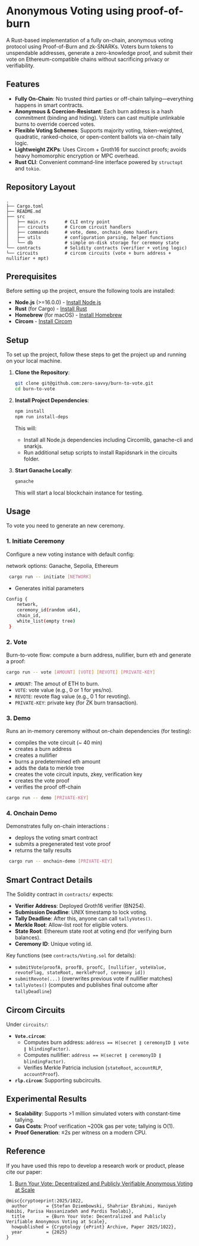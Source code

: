 # Anonymous Voting using proof-of-burn

A Rust-based implementation of a fully on-chain, anonymous voting protocol using Proof-of-Burn and zk-SNARKs. Voters burn tokens to unspendable addresses, generate a zero-knowledge proof, and submit their vote on Ethereum-compatible chains without sacrificing privacy or verifiability.

## Features

- **Fully On-Chain**: No trusted third parties or off-chain tallying—everything happens in smart contracts.
- **Anonymous & Coercion-Resistant**: Each burn address is a hash commitment (binding and hiding). Voters can cast multiple unlinkable burns to override coerced votes.
- **Flexible Voting Schemes**: Supports majority voting, token-weighted, quadratic, ranked-choice, or open-content ballots via on-chain tally logic.
- **Lightweight ZKPs**: Uses Circom + Groth16 for succinct proofs; avoids heavy homomorphic encryption or MPC overhead.
- **Rust CLI**: Convenient command-line interface powered by `structopt` and `tokio`.

## Repository Layout

```
.
├── Cargo.toml
├── README.md
├── src
│   ├── main.rs       # CLI entry point
│   ├── circuits      # Circom circuit handlers
│   ├── commands      # vote, demo, onchain_demo handlers
│   ├── utils         # configuration parsing, helper functions
│   └── db            # simple on-disk storage for ceremony state
└── contracts         # Solidity contracts (verifier + voting logic)
└── circuits          # circom circuits (vote + burn address + nullifier + mpt)
```

## Prerequisites

Before setting up the project, ensure the following tools are installed:

- **Node.js** (>=16.0.0) - [Install Node.js](https://nodejs.org/)
- **Rust** (for Cargo) - [Install Rust](https://www.rust-lang.org/tools/install)
- **Homebrew** (for macOS) - [Install Homebrew](https://brew.sh/)
- **Circom** - [Install Circom](https://docs.circom.io/getting-started/installation/)

## Setup

To set up the project, follow these steps to get the project up and running on your local machine.

1. **Clone the Repository**:
    ```sh
    git clone git@github.com:zero-savvy/burn-to-vote.git
    cd burn-to-vote
    ```
2. **Install Project Dependencies**:
    ```sh
    npm install
    npm run install-deps
    ```

    This will:
    - Install all Node.js dependencies including Circomlib, ganache-cli and snarkjs.
    - Run additional setup scripts to install Rapidsnark in the circuits folder.

3. **Start Ganache Locally**:
    ```sh
    ganache
    ```

    This will start a local blockchain instance for testing.

## Usage

To vote you need to generate an new ceremony.

### 1. Initiate Ceremony

Configure a new voting instance with default config:

network options: Ganache, Sepolia, Ethereum 

```sh
 cargo run -- initiate [NETWORK]
```

- Generates initial parameters
```sh
Config { 
    network,
    ceremony_id(random u64), 
    chain_id,
    white_list(empty tree)
 }
```

### 2. Vote

Burn-to-vote flow: compute a burn address, nullifier, burn eth and generate a proof:

```sh
cargo run -- vote [AMOUNT] [VOTE] [REVOTE] [PRIVATE-KEY]
```

- `AMOUNT`: The amout of ETH to burn.
- `VOTE`:  vote value (e.g., 0 or 1 for yes/no).
- `REVOTE`:  revote flag value (e.g., 0 1 for revoting).
- `PRIVATE-KEY`: private key (for ZK burn transaction).

### 3. Demo

Runs an in-memory ceremony without on-chain dependencies (for testing):
- compiles the vote circuit (~ 40 min)
- creates a burn address
- creates a nullifier
- burns a predetermined eth amount
- adds the data to merkle tree
- creates the vote circuit inputs, zkey, verification key
- creates the vote proof
- verifies the proof off-chain


```sh
cargo run -- demo [PRIVATE-KEY]
```


### 4. Onchain Demo

Demonstrates fully on-chain interactions :

- deploys the voting smart contract
- submits a pregenerated test vote proof
- returns the tally results

```sh
 cargo run -- onchain-demo [PRIVATE-KEY]
```


## Smart Contract Details

The Solidity contract in `contracts/` expects:

- **Verifier Address**: Deployed Groth16 verifier (BN254).
- **Submission Deadline**: UNIX timestamp to lock voting.
- **Tally Deadline**: After this, anyone can call `tallyVotes()`.
- **Merkle Root**: Allow-list root for eligible voters.
- **State Root**: Ethereum state root at voting end (for verifying burn balances).
- **Ceremony ID**: Unique voting id.

Key functions (see `contracts/Voting.sol` for details):

- `submitVote(proofA, proofB, proofC, [nullifier, voteValue, revoteFlag, stateRoot, merkleProof, ceremony id])`
- `submitRevote(...)` (overwrites previous vote if nullifier matches)
- `tallyVotes()` (computes and publishes final outcome after `tallyDeadline`)

## Circom Circuits

Under `circuits/`:

- **`Vote.circom`**:  
  - Computes burn address: `address == H(secret ∥ ceremonyID ∥ vote ∥ blindingFactor)`.  
  - Computes nullifier: `address == H(secret ∥ ceremonyID ∥ blindingFactor)`.  
  - Verifies Merkle Patricia inclusion (`stateRoot`, `accountRLP`, `accountProof`).  
- **`rlp.circom`**: Supporting subcircuits.


## Experimental Results

- **Scalability**: Supports >1 million simulated voters with constant-time tallying.
- **Gas Costs**: Proof verification ~200k gas per vote; tallying is O(1).
- **Proof Generation**: ≤2s per witness on a modern CPU.

## Reference
If you have used this repo to develop a research work or product, please cite our paper:

1. [Burn Your Vote: Decentralized and Publicly Verifiable Anonymous Voting at Scale](https://eprint.iacr.org/2025/1022)
```
@misc{cryptoeprint:2025/1022,
  author       = {Stefan Dziembowski, Shahriar Ebrahimi, Haniyeh Habibi, Parisa Hassanizadeh and Pardis Toolabi},
  title        = {Burn Your Vote: Decentralized and Publicly Verifiable Anonymous Voting at Scale},
  howpublished = {Cryptology {ePrint} Archive, Paper 2025/1022},
  year         = {2025}
}

```